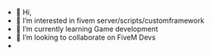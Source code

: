 - 👋 Hi,
- 👀 I’m interested in fivem server/scripts/customframework
- 🌱 I’m currently learning Game development
- 💞️ I’m looking to collaborate on FiveM Devs
-

<!---
Graphfied/Graphfied is a ✨ special ✨ repository because its `README.md` (this file) appears on your GitHub profile.
You can click the Preview link to take a look at your changes.
--->
